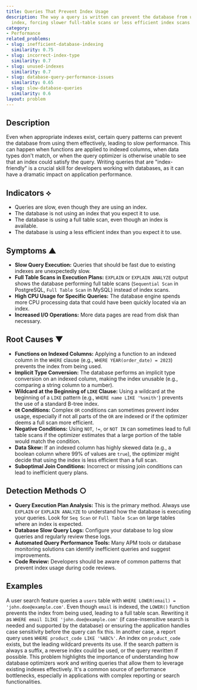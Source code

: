 ```yaml
---
title: Queries That Prevent Index Usage
description: The way a query is written can prevent the database from using an available
  index, forcing slower full-table scans or less efficient index scans.
category:
- Performance
related_problems:
- slug: inefficient-database-indexing
  similarity: 0.75
- slug: incorrect-index-type
  similarity: 0.7
- slug: unused-indexes
  similarity: 0.7
- slug: database-query-performance-issues
  similarity: 0.65
- slug: slow-database-queries
  similarity: 0.6
layout: problem
---
```


## Description
Even when appropriate indexes exist, certain query patterns can prevent the database from using them effectively, leading to slow performance. This can happen when functions are applied to indexed columns, when data types don't match, or when the query optimizer is otherwise unable to see that an index could satisfy the query. Writing queries that are "index-friendly" is a crucial skill for developers working with databases, as it can have a dramatic impact on application performance.

## Indicators ⟡
- Queries are slow, even though they are using an index.
- The database is not using an index that you expect it to use.
- The database is using a full table scan, even though an index is available.
- The database is using a less efficient index than you expect it to use.

## Symptoms ▲

- **Slow Query Execution:** Queries that should be fast due to existing indexes are unexpectedly slow.
- **Full Table Scans in Execution Plans:** `EXPLAIN` or `EXPLAIN ANALYZE` output shows the database performing full table scans (`Sequential Scan` in PostgreSQL, `Full Table Scan` in MySQL) instead of index scans.
- **High CPU Usage for Specific Queries:** The database engine spends more CPU processing data that could have been quickly located via an index.
- **Increased I/O Operations:** More data pages are read from disk than necessary.

## Root Causes ▼

- **Functions on Indexed Columns:** Applying a function to an indexed column in the `WHERE` clause (e.g., `WHERE YEAR(order_date) = 2023`) prevents the index from being used.
- **Implicit Type Conversion:** The database performs an implicit type conversion on an indexed column, making the index unusable (e.g., comparing a string column to a number).
- **Wildcard at the Beginning of `LIKE` Clause:** Using a wildcard at the beginning of a `LIKE` pattern (e.g., `WHERE name LIKE '%smith'`) prevents the use of a standard B-tree index.
- **`OR` Conditions:** Complex `OR` conditions can sometimes prevent index usage, especially if not all parts of the `OR` are indexed or if the optimizer deems a full scan more efficient.
- **Negative Conditions:** Using `NOT`, `!=`, or `NOT IN` can sometimes lead to full table scans if the optimizer estimates that a large portion of the table would match the condition.
- **Data Skew:** If an indexed column has highly skewed data (e.g., a boolean column where 99% of values are `true`), the optimizer might decide that using the index is less efficient than a full scan.
- **Suboptimal Join Conditions:** Incorrect or missing join conditions can lead to inefficient query plans.

## Detection Methods ○

- **Query Execution Plan Analysis:** This is the primary method. Always use `EXPLAIN` or `EXPLAIN ANALYZE` to understand how the database is executing your queries. Look for `Seq Scan` or `Full Table Scan` on large tables where an index is expected.
- **Database Slow Query Logs:** Configure your database to log slow queries and regularly review these logs.
- **Automated Query Performance Tools:** Many APM tools or database monitoring solutions can identify inefficient queries and suggest improvements.
- **Code Review:** Developers should be aware of common patterns that prevent index usage during code reviews.

## Examples
A user search feature queries a `users` table with `WHERE LOWER(email) = 'john.doe@example.com'`. Even though `email` is indexed, the `LOWER()` function prevents the index from being used, leading to a full table scan. Rewriting it as `WHERE email ILIKE 'john.doe@example.com'` (if case-insensitive search is needed and supported by the database) or ensuring the application handles case sensitivity before the query can fix this. In another case, a report query uses `WHERE product_code LIKE '%ABC%'`. An index on `product_code` exists, but the leading wildcard prevents its use. If the search pattern is always a suffix, a reverse index could be used, or the query rewritten if possible. This problem highlights the importance of understanding how database optimizers work and writing queries that allow them to leverage existing indexes effectively. It's a common source of performance bottlenecks, especially in applications with complex reporting or search functionalities.